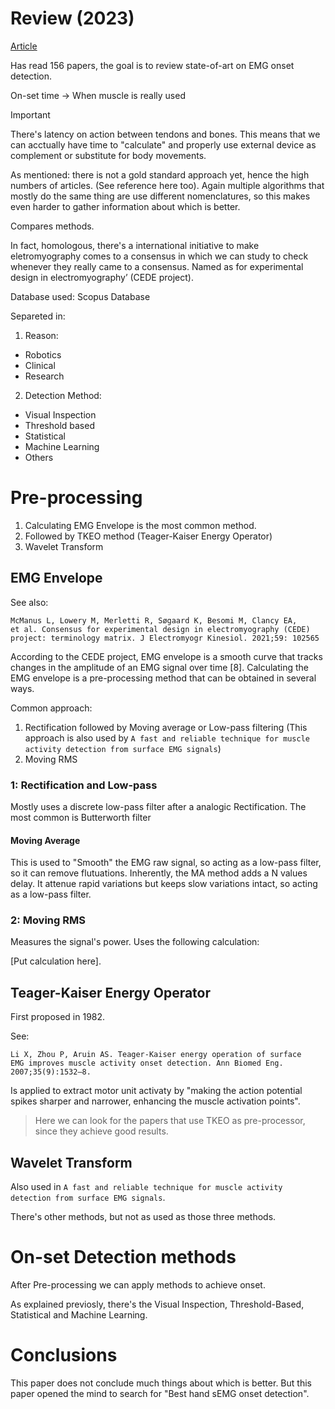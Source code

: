 # Review (2023)

[Article](https://pubmed.ncbi.nlm.nih.gov/37872633/) 

Has read 156 papers, the goal is to review state-of-art on EMG onset detection.

On-set time -> When muscle is really used
> [!IMPORTANT]
> There's latency on action between tendons and bones.
> This means that we can acctually have time to "calculate" and properly use external device as complement or substitute for body movements.

As mentioned: there is not a gold standard approach yet, hence the high numbers of articles. (See reference here too).
Again multiple algorithms that mostly do the same thing are use different nomenclatures, so this makes even harder to gather information about which is better.

Compares methods.

In fact, homologous, there's a international initiative to make eletromyography comes to a consensus in which we can study to check whenever they really
came to a consensus. Named as for experimental design in electromyography’ (CEDE project).

Database used: Scopus Database

Separeted in:

1. Reason:
 - Robotics
 - Clinical
 - Research
2. Detection Method:
 - Visual Inspection
 - Threshold based
 - Statistical 
 - Machine Learning
 - Others

# Pre-processing

1. Calculating EMG Envelope is the most common method.
2. Followed by TKEO method (Teager-Kaiser Energy Operator)
3. Wavelet Transform

## EMG Envelope

See also:

```
McManus L, Lowery M, Merletti R, Søgaard K, Besomi M, Clancy EA,
et al. Consensus for experimental design in electromyography (CEDE)
project: terminology matrix. J Electromyogr Kinesiol. 2021;59: 102565
```

According to the CEDE project, EMG envelope is a smooth curve that tracks changes in the amplitude of an EMG signal over time [8]. Calculating the EMG envelope is a pre-processing method that can be obtained in several ways.

Common approach:

1. Rectification followed by Moving average or Low-pass filtering (This approach is also used by `A fast and reliable technique for muscle activity detection from surface EMG signals`)
2. Moving RMS

### 1: Rectification and Low-pass

Mostly uses a discrete low-pass filter after a analogic Rectification. The most common is Butterworth filter

#### Moving Average

This is used to "Smooth" the EMG raw signal, so acting as a low-pass filter, so it can remove flutuations.
Inherently, the MA method adds a N values delay. It attenue rapid variations but keeps slow variations intact, so acting as a low-pass filter.


### 2: Moving RMS

Measures the signal's power. Uses the following calculation:

[Put calculation here].


## Teager-Kaiser Energy Operator

First proposed in 1982.

See:
```
Li X, Zhou P, Aruin AS. Teager-Kaiser energy operation of surface
EMG improves muscle activity onset detection. Ann Biomed Eng.
2007;35(9):1532–8.
```

Is applied to extract motor unit activaty by "making the action potential spikes sharper and narrower, enhancing the muscle activation points".

> Here we can look for the papers that use TKEO as pre-processor, since they achieve good results.

## Wavelet Transform

Also used in `A fast and reliable technique for muscle activity detection from surface EMG signals`.

There's other methods, but not as used as those three methods.

# On-set Detection methods

After Pre-processing we can apply methods to achieve onset.

As explained previosly, there's the Visual Inspection, Threshold-Based, Statistical and Machine Learning.



# Conclusions

This paper does not conclude much things about which is better. But this paper opened the mind to search for "Best hand sEMG onset detection".





